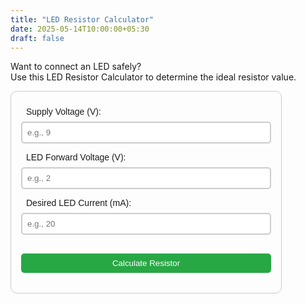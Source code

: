 ```yaml
---
title: "LED Resistor Calculator"
date: 2025-05-14T10:00:00+05:30
draft: false
---
```

Want to connect an LED safely?  
Use this LED Resistor Calculator to determine the ideal resistor value.

<style>
  .calculator {
    max-width: 400px;
    padding: 1rem;
    border: 1px solid #ccc;
    border-radius: 10px;
    font-family: sans-serif;
  }

  .calculator label, .calculator input {
    display: block;
    margin: 0.5rem 0;
    width: 100%;
    padding-left: 0.5rem;
  }

  .calculator input {
    border: 2px solid #ccc;
    border-radius: 5px;
    padding: 0.5rem;
    outline: none;
    box-sizing: border-box;
  }

  .calculator input:focus {
    border-color: #007bff;
    box-shadow: 0 0 0 2px rgba(0, 123, 255, 0.3);
  }

  .calculator button {
    margin-top: 1rem;
    padding: 0.5rem;
    width: 100%;
    background-color: #28a745;
    color: white;
    border: none;
    border-radius: 5px;
    cursor: pointer;
  }

  .result {
    margin-top: 1rem;
    font-weight: bold;
  }
</style>

<div class="calculator">
  <label for="supply">Supply Voltage (V):</label>
  <input type="number" id="supply" placeholder="e.g., 9" />

  <label for="forward">LED Forward Voltage (V):</label>
  <input type="number" id="forward" placeholder="e.g., 2" />

  <label for="current">Desired LED Current (mA):</label>
  <input type="number" id="current" placeholder="e.g., 20" />

  <button onclick="calculateResistor()">Calculate Resistor</button>

  <div class="result" id="resistorResult"></div>
</div>

<script>
  function calculateResistor() {
    const supply = parseFloat(document.getElementById('supply').value);
    const forward = parseFloat(document.getElementById('forward').value);
    const current = parseFloat(document.getElementById('current').value) / 1000; // mA to A

    if (supply && forward && current && supply > forward) {
      const resistance = (supply - forward) / current;

      // If resistance is greater than 1000, append 'K' to result
      let result = resistance.toFixed(0);
      if (resistance >= 1000) {
        result = (resistance / 1000).toFixed(2) + 'K'; // Convert to KΩ if greater than 1000
      }

      document.getElementById('resistorResult').innerText =
        'Required Resistor: ' + result + ' Ω';
    } else {
      document.getElementById('resistorResult').innerText =
        'Please enter valid values. Supply voltage must be greater than LED voltage.';
    }
  }
</script>
